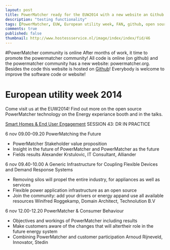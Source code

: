 ```yaml
---
layout: post
title: PowerMatcher ready for the EUW2014 with a new website an Github presence
description: "testing functionality"
tags: [PowerMatcher, EUW, European utility week, FAN, github, open source, apache 2.0 , smart grid]
comments: true
published: false
thumbnail: http://www.hostessservice.nl/image/index/index/fid/46
---
```


#PowerMatcher community is online
After months of work, it time to promote the powermatcher community! All code is online (on github) and the powermatcher community has a new website: powermatcher.org.
Besides the code this website is hosted on [Github](http://flexiblepower.github.io/get-involved/contribute/)! Everybody is welcome to improve the software code or website!

# European utility week 2014
Come visit us at the EUW2014! Find out more on the open source PowerMatcher technology on the Energy experiance booth and in the talks.

[Smart Homes & End User Engagement](http://www.clarion-cms.com/uploads/Pages/site098_13917_en_file1.pdf)
SESSION 43: DR IN PRACTICE

6 nov 09.00-09.20
PowerMatching the Future
 * PowerMatcher Stakeholder value proposition
 * Insight in the future of PowerMatcher and PowerMatcher as the future 
 * Fields results
Alexander Krstulovic, IT Consultant,
Alliander

6 nov 09.40-10.00
A Generic Infrastructure for Coupling Flexible
Devices and Demand Response Systems
 * Removing silos will propel the entire industry, for appliances as well as services
 * Flexible power application infrastructure as an open source
 * Join the community: add your drivers or energy appand use all available resources
Winifred Roggekamp, Domain Architect,
Technolution B.V 

6 nov 12.00-12.20
PowerMatcher & Consumer Behaviour
 * Objectives and workings of PowerMatcher including results
 * Make customers aware of the changes that will altertheir role in the future energy system
 * Combining PowerMatcher and customer participation
Arnoud Rijneveld, Innovator,
Stedin
